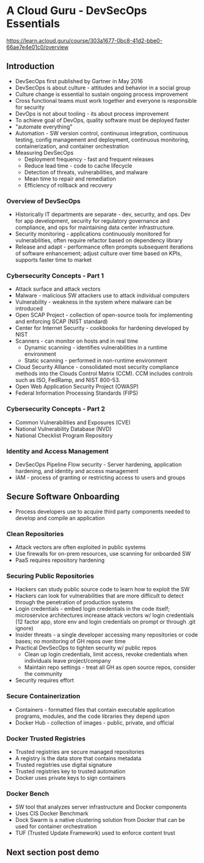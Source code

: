 # A Cloud Guru - DevSecOps Essentials

https://learn.acloud.guru/course/303a1677-0bc8-41d2-bbe0-66ae7e4e01c0/overview

## Introduction

- DevSecOps first published by Gartner in May 2016
- DevSecOps is about culture - attitudes and behavior in a social group
- Culture change is essential to sustain ongoing process improvement
- Cross functional teams must work together and everyone is responsible for security
- DevOps is not about tooling - its about process improvement
- To achieve goal of DevOps, quality software must be deployed faster
- "automate everything"
- Automation - SW version control, continuous integration, continuous testing, config management and deployment, continuous monitoring, containerization, and container orchestration
- Measuring DevSecOps
  - Deployment frequency - fast and frequent releases
  - Reduce lead time - code to cache lifecycle
  - Detection of threats, vulnerabilities, and malware
  - Mean time to repair and remediation
  - Efficiency of rollback and recovery

### Overview of DevSecOps

- Historically IT departments are separate - dev, security, and ops. Dev for app development, security for regulatory governance and compliance, and ops for maintaining data center infrastructure.
- Security monitoring - applications continuously monitored for vulnerabilities, often require refactor based on dependency library
- Release and adapt - performance often prompts subsequent iterations of software enhancement; adjust culture over time based on KPIs, supports faster time to market

### Cybersecurity Concepts - Part 1

- Attack surface and attack vectors
- Malware - malicious SW attackers use to attack individual computers
- Vulnerability - weakness in the system where malware can be introduced
- Open SCAP Project - collection of open-source tools for implementing and enforcing SCAP (NIST standard)
- Center for Internet Security - cookbooks for hardening developed by NIST
- Scanners - can monitor on hosts and in real time
  - Dynamic scanning - identifies vulnerabilities in a runtime environment
  - Static scanning - performed in non-runtime environment
- Cloud Security Alliance - consolidated most security compliance methods into the Clouds Control Matrix (CCM). CCM includes controls such as ISO, FedRamp, and NIST 800-53.
- Open Web Application Security Project (OWASP)
- Federal Information Processing Standards (FIPS)

### Cybersecurity Concepts - Part 2

- Common Vulnerabilities and Exposures (CVE)
- National Vulnerability Database (NVD)
- National Checklist Program Repository

### Identity and Access Management

- DevSecOps Pipeline Flow security - Server hardening, application hardening, and identity and access management
- IAM - process of granting or restricting access to users and groups

## Secure Software Onboarding

- Process developers use to acquire third party components needed to develop and compile an application

### Clean Repositories

- Attack vectors are often exploited in public systems
- Use firewalls for on-prem resources, use scanning for onboarded SW
- PaaS requires repository hardening

### Securing Public Repositories

- Hackers can study public source code to learn how to exploit the SW
- Hackers can look for vulnerabilities that are more difficult to detect through the penetration of production systems
- Login credentials - embed login credentials in the code itself; microservice architectures increase attack vectors w/ login credentials (12 factor app, store env and login credentials on prompt or through .git ignore)
- Insider threats - a single developer accessing many repositories or code bases; no monitoring of GH repos over time
- Practical DevSecOps to tighten security w/ public repos
  - Clean up login credentials, limit access, revoke credentials when individuals leave project/company
  - Maintain repo settings - treat all GH as open source repos, consider the community
- Security requires effort

### Secure Containerization

- Containers - formatted files that contain executable application programs, modules, and the code libraries they depend upon
- Docker Hub - collection of images - public, private, and official

### Docker Trusted Registries

- Trusted registries are secure managed repositories
- A registry is the data store that contains metadata
- Trusted registries use digital signature
- Trusted registries key to trusted automation
- Docker uses private keys to sign containers

### Docker Bench

- SW tool that analyzes server infrastructure and Docker components
- Uses CIS Docker Benchmark
- Dock Swarm is a native clustering solution from Docker that can be used for container orchestration
- TUF (Trusted Update Framework) used to enforce content trust

## Next section post demo
